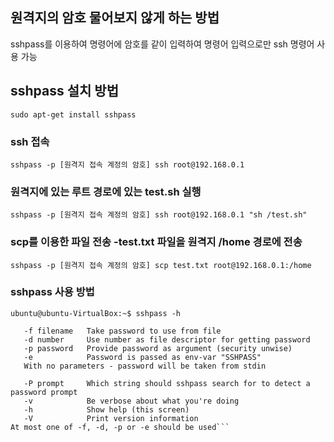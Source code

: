 ## 원격지의 암호 물어보지 않게 하는 방법
sshpass를 이용하여 명령어에 암호를 같이 입력하여 명령어 입력으로만 ssh 명령어 사용 가능

## sshpass 설치 방법
```sudo apt-get install sshpass```
 
### ssh 접속
```sshpass -p [원격지 접속 계정의 암호] ssh root@192.168.0.1```   

### 원격지에 있는 루트 경로에 있는 test.sh 실행
```sshpass -p [원격지 접속 계정의 암호] ssh root@192.168.0.1 "sh /test.sh" ```   

### scp를 이용한 파일 전송 -test.txt 파일을 원격지 /home 경로에 전송
```sshpass -p [원격지 접속 계정의 암호] scp test.txt root@192.168.0.1:/home```
 
### sshpass 사용 방법
```ubuntu@ubuntu-VirtualBox:~$ sshpass -h```   
```Usage: sshpass [-f|-d|-p|-e] [-hV] command parameters
   -f filename   Take password to use from file
   -d number     Use number as file descriptor for getting password
   -p password   Provide password as argument (security unwise)
   -e            Password is passed as env-var "SSHPASS"
   With no parameters - password will be taken from stdin

   -P prompt     Which string should sshpass search for to detect a password prompt
   -v            Be verbose about what you're doing
   -h            Show help (this screen)
   -V            Print version information
At most one of -f, -d, -p or -e should be used```
